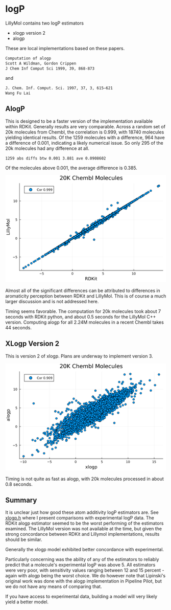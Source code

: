 # logP

LillyMol contains two logP estimators

* xlogp version 2
* alogp

These are local implementations based on these papers.
```
Computation of alogp
Scott A Wildman, Gordon Crippen
J Chem Inf Comput Sci 1999, 39, 868-873
```
and
```
J. Chem. Inf. Comput. Sci. 1997, 37, 3, 615–621
Wang Fu Lai
```

## AlogP
This is designed to be a faster version of the implementation available within
RDKit. Generally results are very comparable. Across a random set of 20k
molecules from Chembl, the correlation is 0.999, with 18740 molecules
yielding identical results. Of the 1259 molecules with a difference, 964
have a difference of 0.001, indicating a likely numerical issue. So
only 295 of the 20k molecules had any difference at all.
```
1259 abs diffs btw 0.001 3.881 ave 0.0908602
```
Of the molecules above 0.001, the average difference is 0.385.

![AlogP](Images/compare_rdkit_lillymol.png)

Almost all of the significant differences can be attributed to differences
in aromaticity perception between RDKit and LillyMol. This is of course
a much larger discussion and is not addressed here.

Timing seems favorable. The computation for 20k molecules took about
7 seconds with RDKit python, and about 0.5 seconds for the LillyMol C++
version. Computing alogp for all 2.24M molecules in a recent Chembl takes
44 seconds.

## XLogp Version 2
This is version 2 of xlogp. Plans are underway to implement version 3.

![AlogP](Images/compare_rdkit_xlogp.png)

Timing is not quite as fast as alogp, with 20k molecules processed in
about 0.8 seconds.

## Summary
It is unclear just how good these atom additivity logP estimators are. See
[xlogp.h](/src/Molecule_Tools/xlogp.h) where I present comparisons with 
experimental logP data. The RDKit alogp estimator seemed to be the
worst performing of the estimators examined. The LillyMol version was
not available at the time, but given the strong concordance between
RDKit and Lillymol implementations, results should be similar.

Generally the xlogp model exhibited better concordance with experimental.

Particularly concerning was the ability of any of the estimators to
reliably predict that a molecule's experimental logP was above 5.
All estimators were very poor, with sensitivity values ranging
between 12 and 15 percent - again with alogp being the worst choice.
We do however note that Lipinski's original work was done with
the alogp implementation in Pipeline Pilot, but we do not
have any means of comparing that. 

If you have access to experimental data, building a model will very
likely yield a better model.
